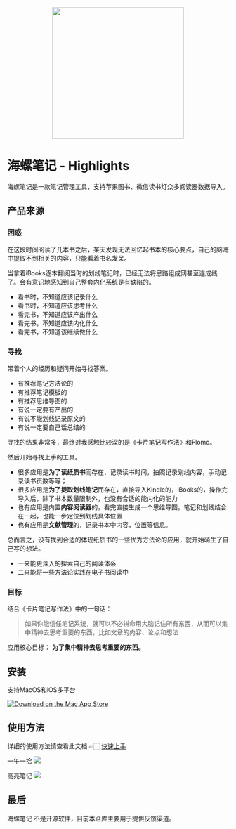 
<div align=center><img width="300x300" height="300x300" src="http://img.leozhou.me/picGo/1024-1.png"/></div>

# 海螺笔记 - Highlights
海螺笔记是一款笔记管理工具，支持苹果图书、微信读书灯众多阅读器数据导入。

## 产品来源 

### 困惑
在这段时间阅读了几本书之后，某天发现无法回忆起书本的核心要点，自己的脑海中提取不到相关的内容，只能看着书名发呆。

当拿着iBooks逐本翻阅当时的划线笔记时，已经无法将思路组成网甚至连成线了。会有意识地感知到自己整套内化系统是有缺陷的。
- 看书时，不知道应该记录什么
- 看书时，不知道应该思考什么
- 看完书，不知道应该产出什么
- 看完书，不知道应该内化什么
- 看完书，不知道该继续做什么

### 寻找

带着个人的经历和疑问开始寻找答案。
- 有推荐笔记方法论的
- 有推荐笔记模板的
- 有推荐思维导图的
- 有说一定要有产出的
- 有说不能划线记录原文的
- 有说一定要自己话总结的

寻找的结果非常多，最终对我感触比较深的是《卡片笔记写作法》和Flomo。

然后开始寻找上手的工具。
- 很多应用是**为了读纸质书**而存在，记录读书时间，拍照记录划线内容，手动记录读书页数等等；
- 很多应用是**为了提取划线笔记**而存在，直接导入Kindle的，iBooks的，操作完导入后，除了书本数量限制外，也没有合适的能内化的能力
- 也有应用是内置**内容阅读器**的，看完直接生成一个思维导图，笔记和划线结合在一起，也能一步定位到划线具体位置
- 也有应用是**文献管理**的，记录书本中内容，位置等信息。

总而言之，没有找到合适的体现纸质书的一些优秀方法论的应用，就开始萌生了自己写的想法。
- 一来能更深入的探索自己的阅读体系
- 二来能将一些方法论实践在电子书阅读中

### 目标

结合《卡片笔记写作法》中的一句话：
> 如果你能信任笔记系统，就可以不必拼命用大脑记住所有东西，从而可以集中精神去思考重要的东西，比如文章的内容、论点和想法

应用核心目标： **为了集中精神去思考重要的东西。**

## 安装
支持MacOS和iOS多平台

[![Download on the Mac App Store](https://highlights.ink/images/download/Download_on_the_App_Store_Badge_US-UK_RGB_blk_092917.svg)](https://apps.apple.com/cn/app/id1638167076)

## 使用方法
详细的使用方法请查看此文档 👉🏻 [快速上手](http://highlights.ink)

一午一拾
![](http://img.leozhou.me/picGo/20220812165917.png)

高亮笔记
![](http://img.leozhou.me/picGo/20220812170022.png)

## 最后
海螺笔记 不是开源软件，目前本仓库主要用于提供反馈渠道。
